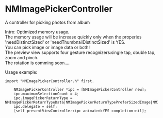 # NMImagePickerController
A controller for picking photos from album

Intro:
    Optimized memory usage.</br>
    The memory usage will be increase quickly only when the properies</br>
'needDistinctSized' or 'needThumbnailDistinctSized' is YES.</br>
    You can pick image or image data or both!</br>
    The preview view supports four gesture recognizers:single tap, double tap, zoom and pinch.</br>
    The rotation is comming soon....</br>

Usage example:
    
    import "NMImagePickerController.h" first.
```HPH
    NMImagePickerController *ipc = [NMImagePickerController new];
    ipc.maximumSelectionCount = 4;
    ipc.imagePickerReturnType = NMImagePickerReturnTypeData|NMImagePickerReturnTypePreferSizedImage|NMImagePickerReturnTypeThumbnail;
    ipc.delegate = self;
    [self presentViewController:ipc animated:YES completion:nil];
```


